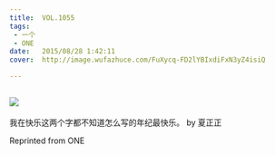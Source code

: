 ```yaml
---
title:	VOL.1055
tags:
 - 一个
 - ONE
date:	2015/08/28 1:42:11
cover:	http://image.wufazhuce.com/FuXycq-FD2lYBIxdiFxN3yZ4isiQ

---
```

![](http://image.wufazhuce.com/FuXycq-FD2lYBIxdiFxN3yZ4isiQ)
---

我在快乐这两个字都不知道怎么写的年纪最快乐。 by 夏正正
 
Reprinted from ONE
